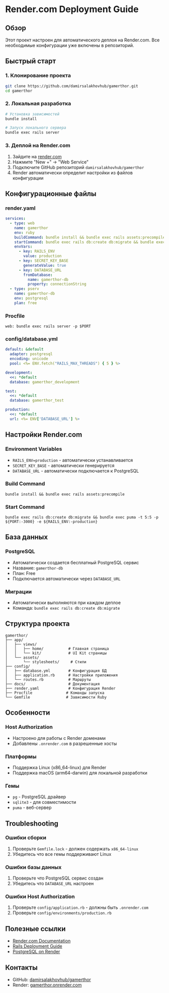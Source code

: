 # Render.com Deployment Guide

## Обзор

Этот проект настроен для автоматического деплоя на Render.com. Все необходимые конфигурации уже включены в репозиторий.

## Быстрый старт

### 1. Клонирование проекта

```bash
git clone https://github.com/damirsalakhovhub/gamerthor.git
cd gamerthor
```

### 2. Локальная разработка

```bash
# Установка зависимостей
bundle install

# Запуск локального сервера
bundle exec rails server
```

### 3. Деплой на Render.com

1. Зайдите на [render.com](https://render.com)
2. Нажмите "New +" → "Web Service"
3. Подключите GitHub репозиторий `damirsalakhovhub/gamerthor`
4. Render автоматически определит настройки из файлов конфигурации

## Конфигурационные файлы

### render.yaml
```yaml
services:
  - type: web
    name: gamerthor
    env: ruby
    buildCommand: bundle install && bundle exec rails assets:precompile
    startCommand: bundle exec rails db:create db:migrate && bundle exec puma -t 5:5 -p ${PORT:-3000} -e ${RAILS_ENV:-production}
    envVars:
      - key: RAILS_ENV
        value: production
      - key: SECRET_KEY_BASE
        generateValue: true
      - key: DATABASE_URL
        fromDatabase:
          name: gamerthor-db
          property: connectionString
  - type: pserv
    name: gamerthor-db
    env: postgresql
    plan: free
```

### Procfile
```
web: bundle exec rails server -p $PORT
```

### config/database.yml
```yaml
default: &default
  adapter: postgresql
  encoding: unicode
  pool: <%= ENV.fetch("RAILS_MAX_THREADS") { 5 } %>

development:
  <<: *default
  database: gamerthor_development

test:
  <<: *default
  database: gamerthor_test

production:
  <<: *default
  url: <%= ENV['DATABASE_URL'] %>
```

## Настройки Render.com

### Environment Variables
- `RAILS_ENV=production` - автоматически устанавливается
- `SECRET_KEY_BASE` - автоматически генерируется
- `DATABASE_URL` - автоматически подключается к PostgreSQL

### Build Command
```
bundle install && bundle exec rails assets:precompile
```

### Start Command
```
bundle exec rails db:create db:migrate && bundle exec puma -t 5:5 -p ${PORT:-3000} -e ${RAILS_ENV:-production}
```

## База данных

### PostgreSQL
- Автоматически создается бесплатный PostgreSQL сервис
- Название: `gamerthor-db`
- План: Free
- Подключается автоматически через `DATABASE_URL`

### Миграции
- Автоматически выполняются при каждом деплое
- Команда: `bundle exec rails db:create db:migrate`

## Структура проекта

```
gamerthor/
├── app/
│   ├── views/
│   │   ├── home/           # Главная страница
│   │   └── kit/            # UI Kit страницы
│   └── assets/
│       └── stylesheets/     # Стили
├── config/
│   ├── database.yml        # Конфигурация БД
│   ├── application.rb      # Настройки приложения
│   └── routes.rb           # Маршруты
├── docs/                   # Документация
├── render.yaml             # Конфигурация Render
├── Procfile               # Команды запуска
└── Gemfile                # Зависимости Ruby
```

## Особенности

### Host Authorization
- Настроено для работы с Render доменами
- Добавлены `.onrender.com` в разрешенные хосты

### Платформы
- Поддержка Linux (x86_64-linux) для Render
- Поддержка macOS (arm64-darwin) для локальной разработки

### Гемы
- `pg` - PostgreSQL драйвер
- `sqlite3` - для совместимости
- `puma` - веб-сервер

## Troubleshooting

### Ошибки сборки
1. Проверьте `Gemfile.lock` - должен содержать `x86_64-linux`
2. Убедитесь что все гемы поддерживают Linux

### Ошибки базы данных
1. Проверьте что PostgreSQL сервис создан
2. Убедитесь что `DATABASE_URL` настроен

### Ошибки Host Authorization
1. Проверьте `config/application.rb` - должны быть `.onrender.com`
2. Проверьте `config/environments/production.rb`

## Полезные ссылки

- [Render.com Documentation](https://render.com/docs)
- [Rails Deployment Guide](https://guides.rubyonrails.org/deployment.html)
- [PostgreSQL on Render](https://render.com/docs/databases)

## Контакты

- GitHub: [damirsalakhovhub/gamerthor](https://github.com/damirsalakhovhub/gamerthor)
- Render: [gamerthor.onrender.com](https://gamerthor.onrender.com)
